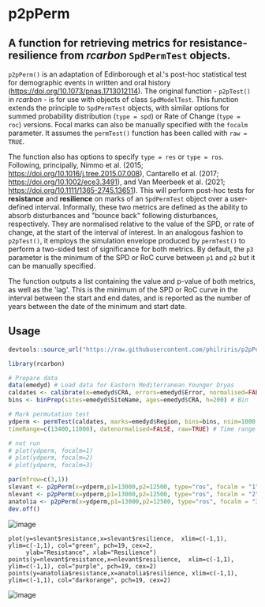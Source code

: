 # p2pPerm
## A function for retrieving metrics for resistance-resilience from _rcarbon_ `SpdPermTest` objects.

`p2pPerm()` is an adaptation of Edinborough et al.'s post-hoc statistical test for demographic events in written and oral history (https://doi.org/10.1073/pnas.1713012114). The original function - `p2pTest()` in _rcarbon_ - is for use with objects of class `SpdModelTest`. This function extends the principle to `SpdPermTest` objects, with similar options for summed probability distribution (`type = spd`) or Rate of Change (`type = roc`) versions. Focal marks can also be manually specified with the `focalm` parameter. It assumes the `permTest()` function has been called with `raw = TRUE`. 

The function also has options to specify `type = res` or `type = ros`. Following, principally, Nimmo et al. (2015; https://doi.org/10.1016/j.tree.2015.07.008), Cantarello et al. (2017; https://doi.org/10.1002/ece3.3491), and Van Meerbeek et al. (2021; https://doi.org/10.1111/1365-2745.13651). This will perform post-hoc tests for **resistance** and **resilience** on marks of an `SpdPermTest` object over a user-defined interval. Informally, these two metrics are defined as the ability to absorb disturbances and "bounce back" following disturbances, respectively. They are normalised relative to the value of the SPD, or rate of change, at the start of the interval of interest. In an analogous fashion to `p2pTest()`, it employs the simulation envelope produced by `permTest()` to perform a two-sided test of significance for both metrics. By default, the `p3` parameter is the minimum of the SPD or RoC curve between `p1` and `p2` but it can be manually specified.

The function outputs a list containing the value and p-value of both metrics, as well as the 'lag'. This is the minimum of the SPD or RoC curve in the interval between the start and end dates, and is reported as the number of years between the date of the minimum and start date. 

## Usage

```R
devtools::source_url("https://raw.githubusercontent.com/philriris/p2pPerm/main/R/p2pPerm.R")

library(rcarbon)

# Prepare data
data(emedyd) # Load data for Eastern Mediterranean Younger Dryas
caldates <- calibrate(x=emedyd$CRA, errors=emedyd$Error, normalised=FALSE) # Calibrate
bins <- binPrep(sites=emedyd$SiteName, ages=emedyd$CRA, h=200) # Bin

# Mark permutation test
ydperm <- permTest(caldates, marks=emedyd$Region, bins=bins, nsim=1000, runm=100, backsight=100, 
timeRange=c(13400,11000), datenormalised=FALSE, raw=TRUE) # Time range roughly +/- 500 years of Younger Dryas

# not run
# plot(ydperm, focalm=1)
# plot(ydperm, focalm=2)
# plot(ydperm, focalm=3)

par(mfrow=c(3,1))
slevant <- p2pPerm(x=ydperm,p1=13000,p2=12500, type="ros", focalm = "1", plot=TRUE) # Rate of Change version
nlevant <- p2pPerm(x=ydperm,p1=13000,p2=12500, type="ros", focalm = "2", plot=TRUE) 
anatolia <- p2pPerm(x=ydperm,p1=13000,p2=12500, type="ros", focalm = "3", plot=TRUE) 
dev.off()
```

![image](https://user-images.githubusercontent.com/37066355/122895977-86ed5300-d340-11eb-9591-6345675a14cc.png)

```
plot(y=slevant$resistance,x=slevant$resilience,  xlim=c(-1,1), ylim=c(-1,1), col="green", pch=19, cex=2,
     ylab="Resistance", xlab="Resilience")
points(y=nlevant$resistance,x=nlevant$resilience,  xlim=c(-1,1), ylim=c(-1,1), col="purple", pch=19, cex=2)
points(y=anatolia$resistance,x=anatolia$resilience, xlim=c(-1,1), ylim=c(-1,1), col="darkorange", pch=19, cex=2)
```

![image](https://user-images.githubusercontent.com/37066355/122896120-a97f6c00-d340-11eb-94e0-61ac5ba9853b.png)


